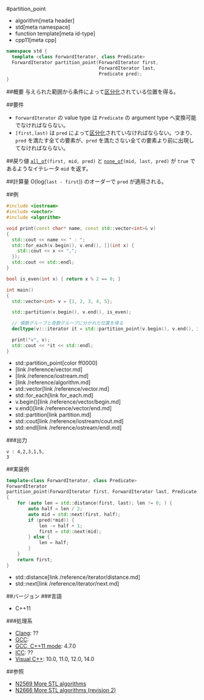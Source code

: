 #partition_point
* algorithm[meta header]
* std[meta namespace]
* function template[meta id-type]
* cpp11[meta cpp]

```cpp
namespace std {
  template <class ForwardIterator, class Predicate>
  ForwardIterator partition_point(ForwardIterator first,
                                  ForwardIterator last,
                                  Predicate pred);
}
```

##概要
与えられた範囲から条件によって[区分化](/reference/algorithm.md#sequence-is-partitioned)されている位置を得る。


##要件
- `ForwardIterator` の value type は `Predicate` の argument type へ変換可能でなければならない。
- `[first,last)` は `pred` によって[区分化](/reference/algorithm.md#sequence-is-partitioned)されていなければならない。つまり、`pred` を満たす全ての要素が、`pred` を満たさない全ての要素より前に出現してなければならない。


##戻り値
[`all_of`](all_of.md)`(first, mid, pred)` と [`none_of`](none_of.md)`(mid, last, pred)` が `true` であるようなイテレータ `mid` を返す。


##計算量
O(log(`last - first`)) のオーダーで `pred` が適用される。


##例
```cpp
#include <iostream>
#include <vector>
#include <algorithm>

void print(const char* name, const std::vector<int>& v)
{
  std::cout << name << " : ";
  std::for_each(v.begin(), v.end(), [](int x) {
    std::cout << x << ",";
  });
  std::cout << std::endl;
}

bool is_even(int x) { return x % 2 == 0; }

int main()
{
  std::vector<int> v = {1, 2, 3, 4, 5};

  std::partition(v.begin(), v.end(), is_even);

  // 偶数グループと奇数グループに分かれた位置を得る
  decltype(v)::iterator it = std::partition_point(v.begin(), v.end(), is_even);

  print("v", v);
  std::cout << *it << std::endl;
}
```
* std::partition_point[color ff0000]
* <vector>[link /reference/vector.md]
* <iostream>[link /reference/iostream.md]
* <algorithm>[link /reference/algorithm.md]
* std::vector[link /reference/vector.md]
* std::for_each[link for_each.md]
* v.begin()[link /reference/vector/begin.md]
* v.end()[link /reference/vector/end.md]
* std::partition[link partition.md]
* std::cout[link /reference/iostream/cout.md]
* std::endl[link /reference/ostream/endl.md]


###出力
```
v : 4,2,3,1,5,
3
```

##実装例
```cpp
template<class ForwardIterator, class Predicate>
ForwardIterator
partition_point(ForwardIterator first, ForwardIterator last, Predicate pred)
{
    for (auto len = std::distance(first, last); len != 0; ) {
        auto half = len / 2;
        auto mid = std::next(first, half);
        if (pred(*mid)) {
            len -= half + 1;
            first = std::next(mid);
        } else {
            len = half;
        }
    }
    return first;
}
```
* std::distance[link /reference/iterator/distance.md]
* std::next[link /reference/iterator/next.md]


##バージョン
###言語
- C++11


###処理系
- [Clang](/implementation.md#clang): ??
- [GCC](/implementation.md#gcc): 
- [GCC, C++11 mode](/implementation.md#gcc): 4.7.0
- [ICC](/implementation.md#icc): ??
- [Visual C++](/implementation.md#visual_cpp): 10.0, 11.0, 12.0, 14.0


##参照
- [N2569 More STL algorithms](http://www.open-std.org/jtc1/sc22/wg21/docs/papers/2008/n2569.pdf)
- [N2666 More STL algorithms (revision 2)](http://www.open-std.org/jtc1/sc22/wg21/docs/papers/2008/n2666.pdf)

